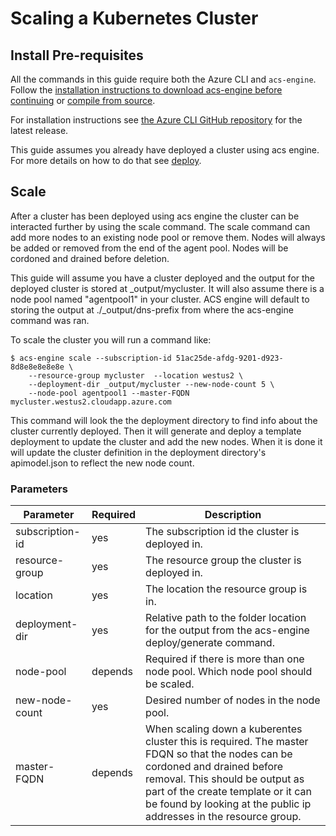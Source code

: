 # Scaling a Kubernetes Cluster

## Install Pre-requisites

All the commands in this guide require both the Azure CLI and `acs-engine`. Follow the [installation instructions to download acs-engine before continuing](../acsengine.md#install-acs-engine) or [compile from source](../acsengine.md#build-from-source).

For installation instructions see [the Azure CLI GitHub repository](https://github.com/Azure/azure-cli#installation) for the latest release.

This guide assumes you already have deployed a cluster using acs engine. For more details on how to do that see [deploy](./deploy.md).

## Scale
After a cluster has been deployed using acs engine the cluster can be interacted further by using the scale command. The scale command can add more nodes to an existing node pool or remove them. Nodes will always be added or removed from the end of the agent pool. Nodes will be cordoned and drained before deletion.

This guide will assume you have a cluster deployed and the output for the deployed cluster is stored at _output/mycluster. It will also assume there is a node pool named "agentpool1" in your cluster. ACS engine will default to storing the output at ./_output/dns-prefix from where the acs-engine command was ran.

To scale the cluster you will run a command like:

```
$ acs-engine scale --subscription-id 51ac25de-afdg-9201-d923-8d8e8e8e8e8e \
    --resource-group mycluster  --location westus2 \
    --deployment-dir _output/mycluster --new-node-count 5 \
    --node-pool agentpool1 --master-FQDN mycluster.westus2.cloudapp.azure.com
```

This command will look the the deployment directory to find info about the cluster currently deployed. Then it will generate and deploy a template deployment to update the cluster and add the new nodes. When it is done it will update the cluster definition in the deployment directory's apimodel.json to reflect the new node count.

### Parameters
|Parameter|Required|Description|
|---|---|---|
|subscription-id|yes|The subscription id the cluster is deployed in.|
|resource-group|yes|The resource group the cluster is deployed in.|
|location|yes|The location the resource group is in.|
|deployment-dir|yes|Relative path to the folder location for the output from the acs-engine deploy/generate command.|
|node-pool|depends|Required if there is more than one node pool. Which node pool should be scaled.|
|new-node-count|yes|Desired number of nodes in the node pool.|
|master-FQDN|depends|When scaling down a kuberentes cluster this is required. The master FDQN so that the nodes can be cordoned and drained before removal. This should be output as part of the create template or it can be found by looking at the public ip addresses in the resource group.|